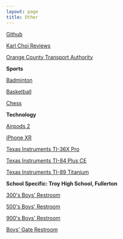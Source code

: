 ```yaml
---
layout: page
title: Other
---
```


[Github](https://karlcxu.github.io/KarlChoiReviews/2007/10/19/Github.html)

[Karl Choi Reviews](https://karlcxu.github.io/KarlChoiReviews/2019/01/29/Kcxreviews.html)

[Orange County Transport Authority](https://karlcxu.github.io/KarlChoiReviews/1991/01/01/OCTA.html)

**Sports**

[Badminton](https://karlcxu.github.io/KarlChoiReviews/1934/07/05/Badminton.html)

[Basketball](https://karlcxu.github.io/KarlChoiReviews/1891/12/01/Basketball.html)

[Chess](https://karlcxu.github.io/KarlChoiReviews/1851/05/01/Modern-Chess.html)

**Technology**

[Airpods 2](https://karlcxu.github.io/KarlChoiReviews/2019/03/29/Airpods2.html)

[iPhone XR](https://karlcxu.github.io/KarlChoiReviews/2018/09/12/iPhone-XR.html)

[Texas Instruments TI-36X Pro](https://karlcxu.github.io/KarlChoiReviews/2011/05/16/TI36XPro.html)

[Texas Instruments TI-84 Plus CE](https://karlcxu.github.io/KarlChoiReviews/2015/01/27/TI84PlusCE.html)

[Texas Instruments TI-89 Titanium](https://karlcxu.github.io/KarlChoiReviews/2007/07/01/TI89Titanium.html)

**School Specific: Troy High School, Fullerton**

[300's Boys' Restroom](https://karlcxu.github.io/KarlChoiReviews/2019/01/30/300-Restroom.html)

[500's Boys' Restroom](https://karlcxu.github.io/KarlChoiReviews/2019/01/29/500Restroom.html)

[900's Boys' Restroom](https://karlcxu.github.io/KarlChoiReviews/2019/01/30/900-Restroom.html)

[Boys' Gate Restroom](https://karlcxu.github.io/KarlChoiReviews/2019/01/30/Gate-Restroom.html)

[](https://karlcxu.github.io/KarlChoiReviews/2019/01/29/THS-Librarian.html)

[](https://karlcxu.github.io/KarlChoiReviews/2019/01/29/Mr.-Coglianese.html)

[](https://karlcxu.github.io/KarlChoiReviews/2019/02/06/Mr-Goodman.html)

[](https://karlcxu.github.io/KarlChoiReviews/2019/02/06/Mrs-Milord.html)

[](https://karlcxu.github.io/KarlChoiReviews/2019/02/06/Mr-Mosig.html)

[](https://karlcxu.github.io/KarlChoiReviews/2019/02/06/Mr-Nicholson.html)

[](https://karlcxu.github.io/KarlChoiReviews/2019/02/06/Mr-Platt.html)

[](https://karlcxu.github.io/KarlChoiReviews/2019/02/06/Mrs-Scott.html)

[](https://karlcxu.github.io/KarlChoiReviews/2019/08/21/Mrs-Velarde.html)


